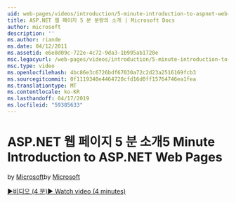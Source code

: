 ```yaml
---
uid: web-pages/videos/introduction/5-minute-introduction-to-aspnet-web-pages
title: ASP.NET 웹 페이지 5 분 분량의 소개 | Microsoft Docs
author: microsoft
description: ''
ms.author: riande
ms.date: 04/12/2011
ms.assetid: e6e8d09c-722e-4c72-9da3-1b995ab1720e
msc.legacyurl: /web-pages/videos/introduction/5-minute-introduction-to-aspnet-web-pages
msc.type: video
ms.openlocfilehash: 4bc86e3c6726bdf67030a72c2d23a2516169fcb3
ms.sourcegitcommit: 0f1119340e4464720cfd16d0ff15764746ea1fea
ms.translationtype: MT
ms.contentlocale: ko-KR
ms.lasthandoff: 04/17/2019
ms.locfileid: "59385633"
---
```

# <a name="5-minute-introduction-to-aspnet-web-pages"></a><span data-ttu-id="86bbf-102">ASP.NET 웹 페이지 5 분 소개</span><span class="sxs-lookup"><span data-stu-id="86bbf-102">5 Minute Introduction to ASP.NET Web Pages</span></span>

<span data-ttu-id="86bbf-103">by [Microsoft](https://github.com/microsoft)</span><span class="sxs-lookup"><span data-stu-id="86bbf-103">by [Microsoft](https://github.com/microsoft)</span></span>

[<span data-ttu-id="86bbf-104">&#9654;비디오 (4 분)</span><span class="sxs-lookup"><span data-stu-id="86bbf-104">&#9654; Watch video (4 minutes)</span></span>](https://channel9.msdn.com/Blogs/ASP-NET-Site-Videos/5-minute-introduction-to-aspnet-web-pages)
